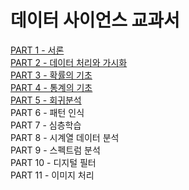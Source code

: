 # 데이터 사이언스 교과서
[PART 1 - 서론](https://github.com/Jung-YongHan/Data-Engineering/tree/main/DataScienceTextBook/Part%201_%EB%8D%B0%EC%9D%B4%ED%84%B0%20%EA%B3%BC%ED%95%99%20%EC%9A%A9%EC%96%B4)  
[PART 2 - 데이터 처리와 가시화](https://github.com/Jung-YongHan/Data-Engineering/tree/main/DataScienceTextBook/Part%202_%EB%8D%B0%EC%9D%B4%ED%84%B0%20%EC%B2%98%EB%A6%AC%EC%99%80%20%EA%B0%80%EC%8B%9C%ED%99%94)  
[PART 3 - 확률의 기초](https://github.com/Jung-YongHan/Data-Engineering/tree/main/DataScienceTextBook/Part%203_%ED%99%95%EB%A5%A0%EC%9D%98%20%EA%B8%B0%EC%B4%88)  
[PART 4 - 통계의 기초](https://github.com/Jung-YongHan/Data-Engineering/tree/main/DataScienceTextBook/Part%204_%ED%86%B5%EA%B3%84%EC%9D%98%20%EA%B8%B0%EC%B4%88)  
[PART 5 - 회귀분석](https://github.com/Jung-YongHan/Data-Engineering/tree/main/DataScienceTextBook/Part%205_%ED%9A%8C%EA%B7%80%20%EB%B6%84%EC%84%9D)  
PART 6 - 패턴 인식  
PART 7 - 심층학습  
PART 8 - 시계열 데이터 분석  
PART 9 - 스펙트럼 분석  
PART 10 - 디지털 필터  
PART 11 - 이미지 처리
